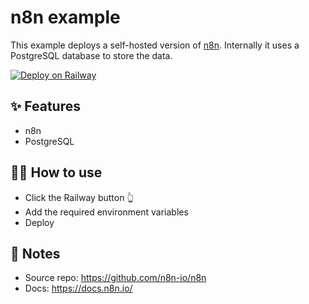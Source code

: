 # n8n example

This example deploys a self-hosted version of [n8n](https://n8n.io/). Internally it uses a PostgreSQL database to store the data.

[![Deploy on Railway](https://railway.app/button.svg)](https://railway.app/new/template?template=https%3A%2F%2Fgithub.com%2Frailwayapp-starters%2Fn8n&plugins=postgresql&envs=USERNAME%2CPASSWORD%2CPORT&PORTDesc=The+port+to+listen+on.+%28You+don%27t+need+to+change%29&PORTDefault=5678)

## ✨ Features

- n8n
- PostgreSQL

## 💁‍♀️ How to use

- Click the Railway button 👆
- Add the required environment variables
- Deploy

## 📝 Notes

- Source repo: https://github.com/n8n-io/n8n
- Docs: https://docs.n8n.io/


